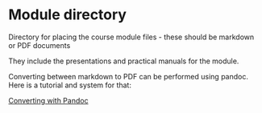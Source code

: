 # Module directory
Directory for placing the course module files - these should be markdown or PDF documents

They include the presentations and practical manuals for the module. 

Converting between markdown to PDF can be performed using pandoc. Here is a tutorial and system for that:

[Converting with Pandoc](https://github.com/WCSCourses/format_convert)



